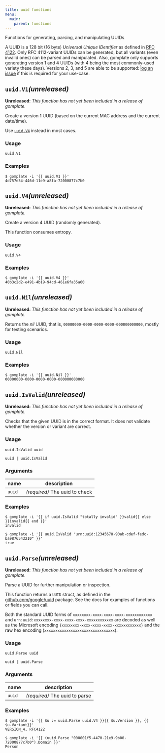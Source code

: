 ```yaml
---
title: uuid functions
menu:
  main:
    parent: functions
---
```


Functions for generating, parsing, and manipulating UUIDs.

A UUID is a 128 bit (16 byte) _Universal Unique IDentifier_ as defined
in [RFC 4122][]. Only RFC 4112-variant UUIDs can be generated, but all variants
(even invalid ones) can be parsed and manipulated. Also, gomplate only supports
generating version 1 and 4 UUIDs (with 4 being the most commonly-used variety
these days). Versions 2, 3, and 5 are able to be supported: [log an issue][] if
this is required for your use-case.

[RFC 4122]: https://en.wikipedia.org/wiki/Universally_unique_identifier
[log an issue]: https://github.com/hairyhenderson/gomplate/issues/new

## `uuid.V1`_(unreleased)_
**Unreleased:** _This function has not yet been included in a release of gomplate._

Create a version 1 UUID (based on the current MAC address and the current date/time).

Use [`uuid.V4`](#uuid-v4) instead in most cases.

### Usage

```
uuid.V1
```


### Examples

```console
$ gomplate -i '{{ uuid.V1 }}'
4d757e54-446d-11e9-a8fa-72000877c7b0
```

## `uuid.V4`_(unreleased)_
**Unreleased:** _This function has not yet been included in a release of gomplate._

Create a version 4 UUID (randomly generated).

This function consumes entropy.

### Usage

```
uuid.V4
```


### Examples

```console
$ gomplate -i '{{ uuid.V4 }}'
40b3c2d2-e491-4b19-94cd-461e6fa35a60
```

## `uuid.Nil`_(unreleased)_
**Unreleased:** _This function has not yet been included in a release of gomplate._

Returns the _nil_ UUID, that is, `00000000-0000-0000-0000-000000000000`,
mostly for testing scenarios.

### Usage

```
uuid.Nil
```


### Examples

```console
$ gomplate -i '{{ uuid.Nil }}'
00000000-0000-0000-0000-000000000000
```

## `uuid.IsValid`_(unreleased)_
**Unreleased:** _This function has not yet been included in a release of gomplate._

Checks that the given UUID is in the correct format. It does not validate
whether the version or variant are correct.

### Usage

```
uuid.IsValid uuid
```
```
uuid | uuid.IsValid
```

### Arguments

| name | description |
|------|-------------|
| `uuid` | _(required)_ The uuid to check |

### Examples

```console
$ gomplate -i '{{ if uuid.IsValid "totally invalid" }}valid{{ else }}invalid{{ end }}'
invalid
```
```console
$ gomplate -i '{{ uuid.IsValid "urn:uuid:12345678-90ab-cdef-fedc-ba9876543210" }}'
true
```

## `uuid.Parse`_(unreleased)_
**Unreleased:** _This function has not yet been included in a release of gomplate._

Parse a UUID for further manipulation or inspection.

This function returns a `UUID` struct, as defined in the [github.com/google/uuid](https://godoc.org/github.com/google/uuid#UUID) package. See the docs for examples of functions or fields you can call.

Both the standard UUID forms of `xxxxxxxx-xxxx-xxxx-xxxx-xxxxxxxxxxxx` and
`urn:uuid:xxxxxxxx-xxxx-xxxx-xxxx-xxxxxxxxxxxx` are decoded as well as the
Microsoft encoding `{xxxxxxxx-xxxx-xxxx-xxxx-xxxxxxxxxxxx}` and the raw hex
encoding (`xxxxxxxxxxxxxxxxxxxxxxxxxxxxxxxx`).

### Usage

```
uuid.Parse uuid
```
```
uuid | uuid.Parse
```

### Arguments

| name | description |
|------|-------------|
| `uuid` | _(required)_ The uuid to parse |

### Examples

```console
$ gomplate -i '{{ $u := uuid.Parse uuid.V4 }}{{ $u.Version }}, {{ $u.Variant}}'
VERSION_4, RFC4122
```
```console
$ gomplate -i '{{ (uuid.Parse "000001f5-4470-21e9-9b00-72000877c7b0").Domain }}'
Person
```
